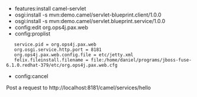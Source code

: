 - features:install camel-servlet
- osgi:install -s mvn:demo.camel/servlet-blueprint.client/1.0.0
- osgi:install -s mvn:demo.camel/servlet.blueprint.service/1.0.0
- config:edit org.ops4j.pax.web
- config:proplist
~~~
   service.pid = org.ops4j.pax.web
   org.osgi.service.http.port = 8181
   org.ops4j.pax.web.config.file = etc/jetty.xml
   felix.fileinstall.filename = file:/home/daniel/programs/jboss-fuse-6.1.0.redhat-379/etc/org.ops4j.pax.web.cfg
~~~
- config:cancel 

Post a request to http://localhost:8181/camel/services/hello

